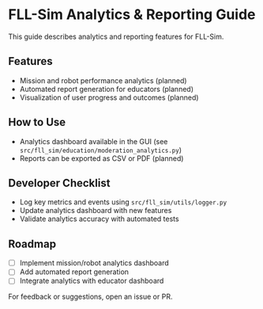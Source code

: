 # FLL-Sim Analytics & Reporting Guide

This guide describes analytics and reporting features for FLL-Sim.

## Features
- Mission and robot performance analytics (planned)
- Automated report generation for educators (planned)
- Visualization of user progress and outcomes (planned)

## How to Use
- Analytics dashboard available in the GUI (see `src/fll_sim/education/moderation_analytics.py`)
- Reports can be exported as CSV or PDF (planned)

## Developer Checklist
- Log key metrics and events using `src/fll_sim/utils/logger.py`
- Update analytics dashboard with new features
- Validate analytics accuracy with automated tests

## Roadmap
- [ ] Implement mission/robot analytics dashboard
- [ ] Add automated report generation
- [ ] Integrate analytics with educator dashboard

For feedback or suggestions, open an issue or PR.
